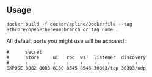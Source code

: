 ## Usage

```docker build -f docker/apline/Dockerfile --tag ethcore/openethereum:branch_or_tag_name .```

All default ports you might use will be exposed:
```
#      secret
#      store     ui   rpc  ws   listener  discovery
#      ↓         ↓    ↓    ↓    ↓    ↓         ↓
EXPOSE 8082 8083 8180 8545 8546 30303/tcp 30303/udp
```
